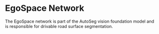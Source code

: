 # EgoSpace Network

The EgoSpace network is part of the AutoSeg vision foundation model and is responsible for drivable road surface segmentation.